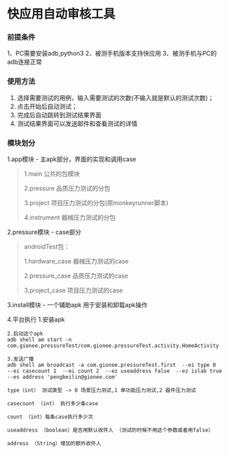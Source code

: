 # 快应用自动审核工具 #

### 前提条件 ###
1、PC需要安装adb,python3
2、被测手机版本支持快应用
3、被测手机与PC的adb连接正常

### 使用方法 ###
1. 选择需要测试的用例，输入需要测试的次数(不输入就是默认的测试次数)；
2. 点击开始后自动测试；
3. 完成后自动跳转到测试结果界面
4. 测试结果界面可以发送邮件和查看测试的详情



### 模块划分 ###
1.app模块 - 主apk部分，界面的实现和调用case
> 1.main 公共的包模块
>
> 2.pressure 品质压力测试的分包
>
> 3.project 项目压力测试的分包(原monkeyrunner脚本)
>
> 4.instrument 器械压力测试的分包

2.pressure模块 - case部分
>androidTest包：
>
>1.hardware_case 器械压力测试的case
>
>2.pressure_case 品质压力测试的case
>
>3.project_case 项目压力测试的case

3.install模块 - 一个辅助apk 用于安装和卸载apk操作


4.平台执行
    1.安装apk

    2.启动这个apk
    adb shell am start -n com.gionee.pressureTest/com.gionee.pressureTest.activity.HomeActivity

    3.发送广播
    adb shell am broadcast -a com.gionee.pressureTest.first  --ei type 0  --ei casecount 1  --ei count 2  --ez useaddress false  --ez islab true  --es address 'pengbeilin@gionee.com'

    type（int） 测试类型 -> 0 场景压力测试,1 单功能压力测试,2 器件压力测试

    casecount （int） 执行多少条case

    count （int）每条case执行多少次

    useaddress （boolean）是否用默认收件人 （测试的时候不用这个参数或者用false）

    address （String）增加的额外收件人

